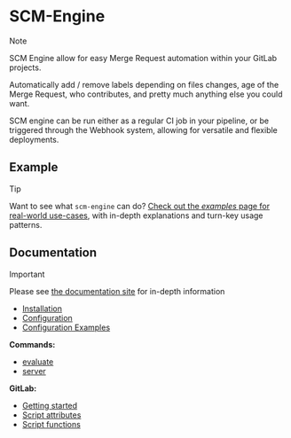 # SCM-Engine

> [!NOTE]
> SCM Engine allow for easy Merge Request automation within your GitLab projects.
>
> Automatically add / remove labels depending on files changes, age of the Merge Request, who contributes,
> and pretty much anything else you could want.
>
> SCM engine can be run either as a regular CI job in your pipeline, or be triggered through the Webhook system, allowing for versatile and flexible deployments.

## Example

> [!TIP]
> Want to see what `scm-engine` can do? [Check out the *examples* page for real-world use-cases](https://jippi.github.io/scm-engine/configuration/examples/), with in-depth explanations and turn-key usage patterns.

## Documentation

> [!IMPORTANT]
> Please see [the documentation site](https://jippi.github.io/scm-engine/) for in-depth information
>
> * [Installation](https://jippi.github.io/scm-engine/install/)
> * [Configuration](https://jippi.github.io/scm-engine/configuration/)
> * [Configuration Examples](https://jippi.github.io/scm-engine/configuration/examples/)
>
> **Commands:**
>
> * [evaluate](https://jippi.github.io/scm-engine/commands/evaluate/)
> * [server](https://jippi.github.io/scm-engine/commands/server/)
>
> **GitLab:**
>
> * [Getting started](https://jippi.github.io/scm-engine/gitlab/setup/)
> * [Script attributes](https://jippi.github.io/scm-engine/gitlab/script-attributes/)
> * [Script functions](https://jippi.github.io/scm-engine/gitlab/script-functions/)
